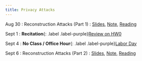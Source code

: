 ```yaml
---
title: Privacy Attacks
---
```


Aug 30
: Reconstruction Attacks (Part 1)
  : [Slides](https://drive.google.com/file/d/1d8ZGx58iGmVnLdUma4VaKjUo9VGtZJZo/view?usp=sharing), [Note](https://drive.google.com/file/d/1-J8F8i43gwFMi80yf-X84ljWZ1MhEupj/view?usp=sharing), [Reading](https://queue.acm.org/detail.cfm?id=3295691)

Sept 1
: **Recitation**{: .label .label-purple}[Review on HW0](https://www.overleaf.com/read/jnmybqwprryw)

Sept 4
: **No Class / Office Hour**{: .label .label-purple}[Labor Day](https://www.history.com/topics/holidays/labor-day-1)

Sept 6
: Reconstruction Attacks (Part 2)
  : [Slides](), [Note](https://drive.google.com/file/d/1-J8F8i43gwFMi80yf-X84ljWZ1MhEupj/view?usp=sharing), [Reading](https://differentialprivacy.org/diffix-attack/)
